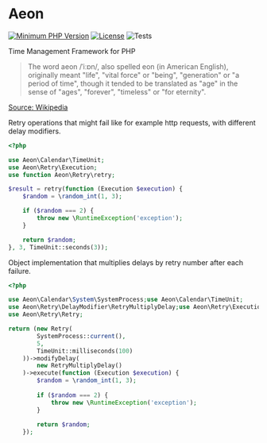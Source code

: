 # Aeon 

[![Minimum PHP Version](https://img.shields.io/badge/php-%3E%3D%207.4-8892BF.svg)](https://php.net/)
[![License](https://poser.pugx.org/aeon-php/process/license)](//packagist.org/packages/aeon-php/process)
![Tests](https://github.com/aeon-php/process/workflows/Tests/badge.svg?branch=1.x) 

Time Management Framework for PHP

> The word aeon /ˈiːɒn/, also spelled eon (in American English), originally meant "life", "vital force" or "being", 
> "generation" or "a period of time", though it tended to be translated as "age" in the sense of "ages", "forever", 
> "timeless" or "for eternity".

[Source: Wikipedia](https://en.wikipedia.org/wiki/Aeon) 

Retry operations that might fail like for example http requests, with different 
delay modifiers. 

```php
<?php

use Aeon\Calendar\TimeUnit;
use Aeon\Retry\Execution;
use function Aeon\Retry\retry;

$result = retry(function (Execution $execution) {
    $random = \random_int(1, 3);

    if ($random === 2) {
        throw new \RuntimeException('exception');
    }

    return $random;
}, 3, TimeUnit::seconds(3));
```

Object implementation that multiplies delays by retry number after each failure.

```php
<?php

use Aeon\Calendar\System\SystemProcess;use Aeon\Calendar\TimeUnit;
use Aeon\Retry\DelayModifier\RetryMultiplyDelay;use Aeon\Retry\Execution;
use Aeon\Retry\Retry;

return (new Retry(
        SystemProcess::current(),
        5,
        TimeUnit::milliseconds(100)
    ))->modifyDelay(
        new RetryMultiplyDelay()
    )->execute(function (Execution $execution) {
        $random = \random_int(1, 3);
   
        if ($random === 2) {
            throw new \RuntimeException('exception');
        }
   
        return $random;
    });
```
